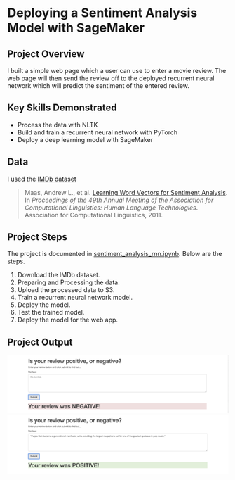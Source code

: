 # Deploying a Sentiment Analysis Model with SageMaker

## Project Overview
I built a simple web page which a user can use to enter a movie review. The web page will then send the review off to the deployed recurrent neural network which will predict the sentiment of the entered review.

## Key Skills Demonstrated
- Process the data with NLTK
- Build and train a recurrent neural network with PyTorch
- Deploy a deep learning model with SageMaker

## Data

I used the [IMDb dataset](http://ai.stanford.edu/~amaas/data/sentiment/)

> Maas, Andrew L., et al. [Learning Word Vectors for Sentiment Analysis](http://ai.stanford.edu/~amaas/data/sentiment/). In _Proceedings of the 49th Annual Meeting of the Association for Computational Linguistics: Human Language Technologies_. Association for Computational Linguistics, 2011.

## Project Steps
The project is documented in [sentiment_analysis_rnn.ipynb](https://github.com/iDataist/Deploying-a-Sentiment-Analysis-Model-with-SageMaker/blob/master/sentiment_analysis_rnn.ipynb). Below are the steps.

1. Download the IMDb dataset.
2. Preparing and Processing the data.
3. Upload the processed data to S3.
4. Train a recurrent neural network model.
5. Deploy the model.
6. Test the trained model.
7. Deploy the model for the web app.

## Project Output
<img src="App Test 1.png">
<img src="App Test 2.png">
